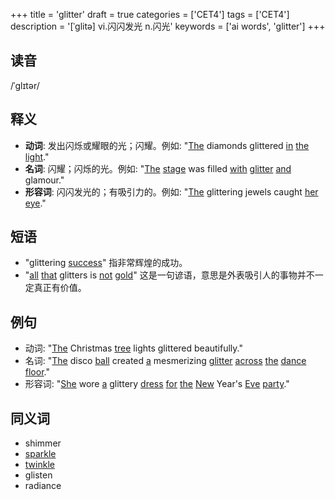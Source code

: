 +++
title = 'glitter'
draft = true
categories = ['CET4']
tags = ['CET4']
description = '[ˈglitə] vi.闪闪发光 n.闪光'
keywords = ['ai words', 'glitter']
+++

## 读音
/ˈɡlɪtər/

## 释义
- **动词**: 发出闪烁或耀眼的光；闪耀。例如: "[The](/zh/post/the/) diamonds glittered [in](/zh/post/in/) [the](/zh/post/the/) [light](/zh/post/light/)."
- **名词**: 闪耀；闪烁的光。例如: "[The](/zh/post/the/) [stage](/zh/post/stage/) was filled [with](/zh/post/with/) [glitter](/zh/post/glitter/) [and](/zh/post/and/) glamour."
- **形容词**: 闪闪发光的；有吸引力的。例如: "[The](/zh/post/the/) glittering jewels caught [her](/zh/post/her/) [eye](/zh/post/eye/)."

## 短语
- "glittering [success](/zh/post/success/)" 指非常辉煌的成功。
- "[all](/zh/post/all/) [that](/zh/post/that/) glitters is [not](/zh/post/not/) [gold](/zh/post/gold/)" 这是一句谚语，意思是外表吸引人的事物并不一定真正有价值。

## 例句
- 动词: "[The](/zh/post/the/) Christmas [tree](/zh/post/tree/) lights glittered beautifully."
- 名词: "[The](/zh/post/the/) disco [ball](/zh/post/ball/) created [a](/zh/post/a/) mesmerizing [glitter](/zh/post/glitter/) [across](/zh/post/across/) [the](/zh/post/the/) [dance](/zh/post/dance/) [floor](/zh/post/floor/)."
- 形容词: "[She](/zh/post/she/) wore [a](/zh/post/a/) glittery [dress](/zh/post/dress/) [for](/zh/post/for/) [the](/zh/post/the/) [New](/zh/post/new/) Year's [Eve](/zh/post/eve/) [party](/zh/post/party/)."

## 同义词
- shimmer
- [sparkle](/zh/post/sparkle/)
- [twinkle](/zh/post/twinkle/)
- glisten
- radiance
